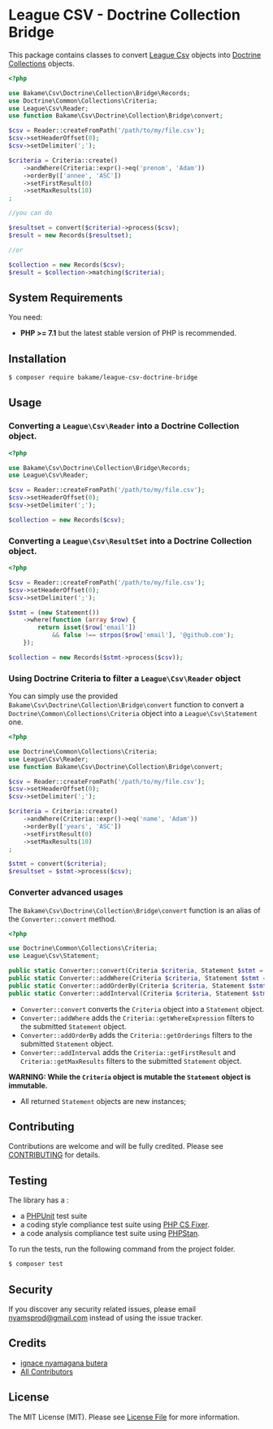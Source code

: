 League CSV - Doctrine Collection Bridge
=======

This package contains classes to convert [League Csv](https://csv.thephpleague.com) objects into [Doctrine Collections](https://www.doctrine-project.org/projects/collections.html) objects.

```php
<?php

use Bakame\Csv\Doctrine\Collection\Bridge\Records;
use Doctrine\Common\Collections\Criteria;
use League\Csv\Reader;
use function Bakame\Csv\Doctrine\Collection\Bridge\convert;

$csv = Reader::createFromPath('/path/to/my/file.csv');
$csv->setHeaderOffset(0);
$csv->setDelimiter(';');

$criteria = Criteria::create()
    ->andWhere(Criteria::expr()->eq('prenom', 'Adam'))
    ->orderBy(['annee', 'ASC'])
    ->setFirstResult(0)
    ->setMaxResults(10)
;

//you can do

$resultset = convert($criteria)->process($csv);
$result = new Records($resultset);

//or

$collection = new Records($csv);
$result = $collection->matching($criteria);
```

System Requirements
-------

You need:

- **PHP >= 7.1** but the latest stable version of PHP is recommended.

Installation
--------

```bash
$ composer require bakame/league-csv-doctrine-bridge
```

Usage
--------

### Converting a `League\Csv\Reader` into a Doctrine Collection object.

```php
<?php

use Bakame\Csv\Doctrine\Collection\Bridge\Records;
use League\Csv\Reader;

$csv = Reader::createFromPath('/path/to/my/file.csv');
$csv->setHeaderOffset(0);
$csv->setDelimiter(';');

$collection = new Records($csv);
```

### Converting a `League\Csv\ResultSet` into a Doctrine Collection object.

```php
<?php

$csv = Reader::createFromPath('/path/to/my/file.csv');
$csv->setHeaderOffset(0);
$csv->setDelimiter(';');

$stmt = (new Statement())
    ->where(function (array $row) {
        return isset($row['email'])
            && false !== strpos($row['email'], '@github.com');
    });

$collection = new Records($stmt->process($csv));
```

### Using Doctrine Criteria to filter a `League\Csv\Reader` object

You can simply use the provided `Bakame\Csv\Doctrine\Collection\Bridge\convert` function to convert a `Doctrine\Common\Collections\Criteria` object into a `League\Csv\Statement` one.

```php
<?php

use Doctrine\Common\Collections\Criteria;
use League\Csv\Reader;
use function Bakame\Csv\Doctrine\Collection\Bridge\convert;

$csv = Reader::createFromPath('/path/to/my/file.csv');
$csv->setHeaderOffset(0);
$csv->setDelimiter(';');

$criteria = Criteria::create()
    ->andWhere(Criteria::expr()->eq('name', 'Adam'))
    ->orderBy(['years', 'ASC'])
    ->setFirstResult(0)
    ->setMaxResults(10)
;

$stmt = convert($criteria);
$resultset = $stmt->process($csv);
```

### Converter advanced usages

The `Bakame\Csv\Doctrine\Collection\Bridge\convert` function is an alias of the `Converter::convert` method.

```php
<?php

use Doctrine\Common\Collections\Criteria;
use League\Csv\Statement;

public static Converter::convert(Criteria $criteria, Statement $stmt = null): Statement
public static Converter::addWhere(Criteria $criteria, Statement $stmt = null): Statement
public static Converter::addOrderBy(Criteria $criteria, Statement $stmt = null): Statement
public static Converter::addInterval(Criteria $criteria, Statement $stmt = null): Statement
```

- `Converter::convert` converts the `Criteria` object into a `Statement` object.
- `Converter::addWhere` adds the `Criteria::getWhereExpression` filters to the submitted `Statement` object.
- `Converter::addOrderBy` adds the `Criteria::getOrderings` filters to the submitted `Statement` object.
- `Converter::addInterval` adds the `Criteria::getFirstResult` and `Criteria::getMaxResults` filters to the submitted `Statement` object.

**WARNING: While the `Criteria` object is mutable the `Statement` object is immutable.**

- All returned `Statement` objects are new instances;

Contributing
-------

Contributions are welcome and will be fully credited. Please see [CONTRIBUTING](.github/CONTRIBUTING.md) for details.

Testing
-------

The library has a :

- a [PHPUnit](https://phpunit.de) test suite
- a coding style compliance test suite using [PHP CS Fixer](http://cs.sensiolabs.org/).
- a code analysis compliance test suite using [PHPStan](https://github.com/phpstan/phpstan).

To run the tests, run the following command from the project folder.

``` bash
$ composer test
```

Security
-------

If you discover any security related issues, please email nyamsprod@gmail.com instead of using the issue tracker.

Credits
-------

- [ignace nyamagana butera](https://github.com/nyamsprod)
- [All Contributors](https://github.com/bakame-php/league-csv-criteria-adapter/contributors)

License
-------

The MIT License (MIT). Please see [License File](LICENSE) for more information.